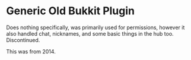 # Generic Old Bukkit Plugin
Does nothing specifically, was primarily used for permissions, however it also handled chat, nicknames, and some basic things in the hub too. Discontinued.

This was from 2014.

